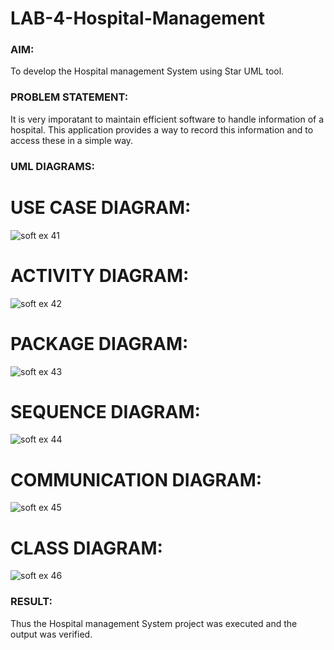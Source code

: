 # LAB-4-Hospital-Management
### AIM:
To develop the Hospital management System using Star UML tool.
### PROBLEM STATEMENT:
It is very imporatant to maintain efficient software to handle information of a hospital.
This application provides a way to record this information and to access these in a simple way.

### UML DIAGRAMS:
# USE CASE DIAGRAM:
![soft ex 41](https://github.com/swetha1510/LAB-4-Hospital-Management/assets/120623583/c4eeb143-ce26-4c92-88f7-ff3db183107d)

# ACTIVITY DIAGRAM:
![soft ex 42](https://github.com/swetha1510/LAB-4-Hospital-Management/assets/120623583/311730c7-2742-4db4-9e0b-0a098c1df259)

# PACKAGE DIAGRAM:
![soft ex 43](https://github.com/swetha1510/LAB-4-Hospital-Management/assets/120623583/732a525b-d7d5-485d-8a21-228941cd515a)

# SEQUENCE DIAGRAM:
![soft ex 44](https://github.com/swetha1510/LAB-4-Hospital-Management/assets/120623583/0464639d-4a62-492d-a439-a539c4d59f07)

# COMMUNICATION DIAGRAM:
![soft ex 45](https://github.com/swetha1510/LAB-4-Hospital-Management/assets/120623583/ba77e87e-ab1b-47ab-bde6-3edb702c37cd)

# CLASS DIAGRAM:
![soft ex 46](https://github.com/swetha1510/LAB-4-Hospital-Management/assets/120623583/6e958aae-a09b-4e2c-9694-c00c0896824b)

### RESULT:
Thus the Hospital management System project was executed and the output was verified.

